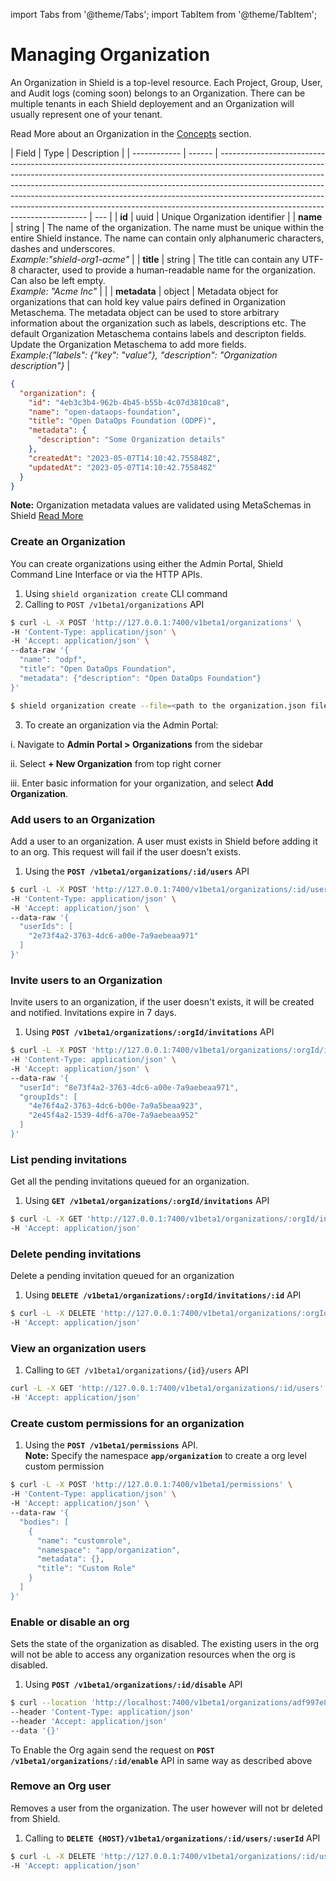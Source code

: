 import Tabs from '@theme/Tabs';
import TabItem from '@theme/TabItem';

# Managing Organization

An Organization in Shield is a top-level resource. Each Project, Group, User, and Audit logs (coming soon) belongs to an Organization. There can be multiple tenants in each Shield deployement and an Organization will usually represent one of your tenant.

Read More about an Organization in the [Concepts](../concepts/org.md) section.

<Tabs groupId="model">
  <TabItem value="Model" label="Model" default>

| Field        | Type   | Description                                                                                                                                                                                                                                                                                                                                                                                                                                         |
| ------------ | ------ | --------------------------------------------------------------------------------------------------------------------------------------------------------------------------------------------------------------------------------------------------------------------------------------------------------------------------------------------------------------------------------------------------------------------------------------------------- | --- |
| **id**       | uuid   | Unique Organization identifier                                                                                                                                                                                                                                                                                                                                                                                                                      |
| **name**     | string | The name of the organization. The name must be unique within the entire Shield instance. The name can contain only alphanumeric characters, dashes and underscores.<br/> _Example:"shield-org1-acme"_                                                                                                                                                                                                                                               |
| **title**    | string | The title can contain any UTF-8 character, used to provide a human-readable name for the organization. Can also be left empty. <br/>_Example: "Acme Inc"_                                                                                                                                                                                                                                                                                           |     |
| **metadata** | object | Metadata object for organizations that can hold key value pairs defined in Organization Metaschema. The metadata object can be used to store arbitrary information about the organization such as labels, descriptions etc. The default Organization Metaschema contains labels and descripton fields. Update the Organization Metaschema to add more fields.<br/>_Example:{"labels": {"key": "value"}, "description": "Organization description"}_ |

</TabItem>
<TabItem value="JSON" label="Sample JSON" default>

```json
{
  "organization": {
    "id": "4eb3c3b4-962b-4b45-b55b-4c07d3810ca8",
    "name": "open-dataops-foundation",
    "title": "Open DataOps Foundation (ODPF)",
    "metadata": {
      "description": "Some Organization details"
    },
    "createdAt": "2023-05-07T14:10:42.755848Z",
    "updatedAt": "2023-05-07T14:10:42.755848Z"
  }
}
```
</TabItem>
</Tabs>

**Note:** Organization metadata values are validated using MetaSchemas in Shield [Read More](../reference/metaschemas.md)

### Create an Organization

You can create organizations using either the Admin Portal, Shield Command Line Interface or via the HTTP APIs.

1. Using `shield organization create` CLI command
2. Calling to `POST /v1beta1/organizations` API

<Tabs groupId="api">
  <TabItem value="http" label="HTTP">

```bash
$ curl -L -X POST 'http://127.0.0.1:7400/v1beta1/organizations' \
-H 'Content-Type: application/json' \
-H 'Accept: application/json' \
--data-raw '{
  "name": "odpf",
  "title": "Open DataOps Foundation",
  "metadata": {"description": "Open DataOps Foundation"}
}'
```

  </TabItem>
<TabItem value="cli" label="CLI" default>

```bash
$ shield organization create --file=<path to the organization.json file>
```

  </TabItem>
</Tabs>

3. To create an organization via the Admin Portal:

  i. Navigate to **Admin Portal > Organizations** from the sidebar

  ii. Select **+ New Organization** from top right corner

  iii. Enter basic information for your organization, and select **Add Organization**.

### Add users to an Organization

Add a user to an organization. A user must exists in Shield before adding it to an org. This request will fail if the user doesn't exists.

1. Using the **`POST /v1beta1/organizations/:id/users`** API

```bash
$ curl -L -X POST 'http://127.0.0.1:7400/v1beta1/organizations/:id/users' \
-H 'Content-Type: application/json' \
-H 'Accept: application/json' \
--data-raw '{
  "userIds": [
    "2e73f4a2-3763-4dc6-a00e-7a9aebeaa971"
  ]
}'
```

### Invite users to an Organization

Invite users to an organization, if the user doesn't exists, it will be created and notified. Invitations expire in 7 days.

1. Using **`POST /v1beta1/organizations/:orgId/invitations`** API

```bash
$ curl -L -X POST 'http://127.0.0.1:7400/v1beta1/organizations/:orgId/invitations' \
-H 'Content-Type: application/json' \
-H 'Accept: application/json' \
--data-raw '{
  "userId": "8e73f4a2-3763-4dc6-a00e-7a9aebeaa971",
  "groupIds": [
    "4e76f4a2-3763-4dc6-b00e-7a9a5beaa923",
    "2e45f4a2-1539-4df6-a70e-7a9aebeaa952"
  ]
}'
```

### List pending invitations

Get all the pending invitations queued for an organization.

1. Using **`GET /v1beta1/organizations/:orgId/invitations`** API

```bash
$ curl -L -X GET 'http://127.0.0.1:7400/v1beta1/organizations/:orgId/invitations' \
-H 'Accept: application/json'
```

### Delete pending invitations

Delete a pending invitation queued for an organization

1. Using **`DELETE /v1beta1/organizations/:orgId/invitations/:id`** API

```bash
$ curl -L -X DELETE 'http://127.0.0.1:7400/v1beta1/organizations/:orgId/invitations/:id' \
-H 'Accept: application/json'
```

### View an organization users

1. Calling to `GET /v1beta1/organizations/{id}/users` API

```bash
curl -L -X GET 'http://127.0.0.1:7400/v1beta1/organizations/:id/users' \
-H 'Accept: application/json'
```

### Create custom permissions for an organization

1. Using the **`POST /v1beta1/permissions`** API. <br/>**Note:** Specify the namespace **`app/organization`** to create a org level custom permission

```bash
$ curl -L -X POST 'http://127.0.0.1:7400/v1beta1/permissions' \
-H 'Content-Type: application/json' \
-H 'Accept: application/json' \
--data-raw '{
  "bodies": [
    {
      "name": "customrole",
      "namespace": "app/organization",
      "metadata": {},
      "title": "Custom Role"
    }
  ]
}'
```
### Enable or disable an org

Sets the state of the organization as disabled. The existing users in the org will not be able to access any organization resources when the org is disabled.

1. Using **`POST /v1beta1/organizations/:id/disable`** API

```bash
$ curl --location 'http://localhost:7400/v1beta1/organizations/adf997e8-59d1-4462-a4f2-ab02f60a86e7/disable' 
--header 'Content-Type: application/json' 
--header 'Accept: application/json' 
--data '{}'
```

To Enable the Org again send the request on **`POST /v1beta1/organizations/:id/enable`** API in same way as described above

### Remove an Org user

Removes a user from the organization. The user however will not br deleted from Shield.

1. Calling to **`DELETE {HOST}/v1beta1/organizations/:id/users/:userId`** API

```bash
$ curl -L -X DELETE 'http://127.0.0.1:7400/v1beta1/organizations/:id/users/:userId' \
-H 'Accept: application/json'
```